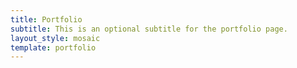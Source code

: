 ```yaml
---
title: Portfolio
subtitle: This is an optional subtitle for the portfolio page.
layout_style: mosaic
template: portfolio
---
```

